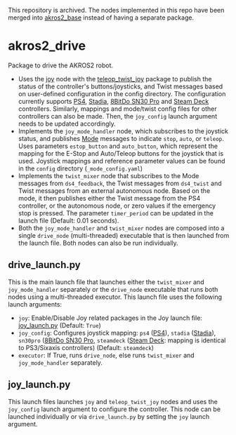 This repository is archived. The nodes implemented in this repo have been merged into [akros2_base](https://github.com/adityakamath/akros2_base) instead of having a separate package. 

# akros2_drive
Package to drive the AKROS2 robot.

* Uses the [joy](https://github.com/adityakamath/joystick_drivers/tree/ros2/joy) node with the [teleop_twist_joy](https://github.com/ros2/teleop_twist_joy) package to publish the status of the controller's buttons/joysticks, and Twist messages based on user-defined configuration in the config directory. The configuration currently supports [PS4](https://www.playstation.com/nl-nl/accessories/dualshock-4-wireless-controller/), [Stadia](https://stadia.google.com/controller/), [8BitDo SN30 Pro](https://www.8bitdo.com/sn30-pro-g-classic-or-sn30-pro-sn/) and [Steam Deck](https://store.steampowered.com/steamdeck) controllers. Similarly, mappings and mode/twist config files for other controllers can also be made. Then, the ```joy_config``` launch argument needs to be updated accordingly.
* Implements the ```joy_mode_handler``` node, which subscribes to the joystick status, and publishes [Mode](https://github.com/adityakamath/akros2_msgs/blob/master/msg/Mode.msg) messages to indicate ```stop```, ```auto```, or ```teleop```. Uses parameters `estop_button` and `auto_button`, which represent the mapping for the E-Stop and Auto/Teleop buttons for the joystick that is used. Joystick mappings and reference parameter values can be found in the ```config``` directory (```_mode_config.yaml```)
* Implements the ```twist_mixer``` node that subscribes to the Mode messages from ```ds4_feedback```, the Twist messages from ```ds4_twist``` and Twist messages from an external autonomous node. Based on the mode, it then publishes either the Twist message from the PS4 controller, or the autonomous node, or zero values if the emergency stop is pressed. The parameter `timer_period` can be updated in the launch file (Default: 0.01 seconds).
* Both the ```joy_mode_handler``` and ```twist_mixer``` nodes are composed into a single ```drive_node``` (multi-threaded) executable that is then launched from the launch file. Both nodes can also be run individually. 

## drive_launch.py
This is the main launch file that launches either the ```twist_mixer``` and ```joy_mode_handler``` separately or the ```drive_node``` executable that runs both nodes using a multi-threaded executor. This launch file uses the following launch arguments:

* ```joy```: Enable/Disable Joy related packages in the Joy launch file: [joy_launch.py](https://github.com/adityakamath/akros2_drive/blob/humble/launch/joy_launch.py) (Default: ```True```)
* ```joy_config```: Configures joystick mapping: ```ps4``` ([PS4](https://www.playstation.com/nl-nl/accessories/dualshock-4-wireless-controller/)), ```stadia``` ([Stadia](https://stadia.google.com/controller/)), ```sn30pro``` ([8BitDo SN30 Pro](https://www.8bitdo.com/sn30-pro-g-classic-or-sn30-pro-sn/), ```steamdeck``` ([Steam Deck](https://store.steampowered.com/steamdeck): mapping is identical to PS3/Sixaxis controllers) (Default: ```steamdeck```)
* ```executor```: If True, runs ```drive_node```, else runs ```twist_mixer``` and ```joy_mode_handler``` separately. 

## joy_launch.py
This launch files launches ```joy``` and ```teleop_twist_joy``` nodes and uses the ```joy_config``` launch argument to configure the controller. This node can be launched individually or via ```drive_launch.py``` by setting the ```joy``` launch argument.
